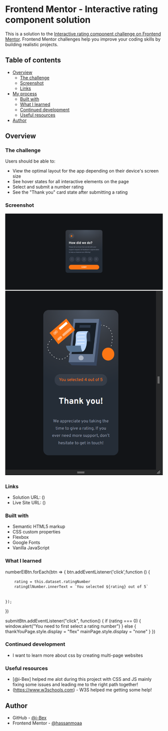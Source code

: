 # Frontend Mentor - Interactive rating component solution

This is a solution to the [Interactive rating component challenge on Frontend Mentor](https://www.frontendmentor.io/challenges/interactive-rating-component-koxpeBUmI). Frontend Mentor challenges help you improve your coding skills by building realistic projects. 

## Table of contents

- [Overview](#overview)
  - [The challenge](#the-challenge)
  - [Screenshot](#screenshot)
  - [Links](#links)
- [My process](#my-process)
  - [Built with](#built-with)
  - [What I learned](#what-i-learned)
  - [Continued development](#continued-development)
  - [Useful resources](#useful-resources)
- [Author](#author)


## Overview

### The challenge

Users should be able to:

- View the optimal layout for the app depending on their device's screen size
- See hover states for all interactive elements on the page
- Select and submit a number rating
- See the "Thank you" card state after submitting a rating

### Screenshot

![Desktop photo](solution-screens/desktop-main.png)
![Mobile-thankYou state](solution-screens/mobile-thankyou-state.png)

### Links

- Solution URL: ()
- Live Site URL: ()


### Built with

- Semantic HTML5 markup
- CSS custom properties
- Flexbox
- Google Fonts
- Vanilla JavaScript


### What I learned


numberElBtn.forEach(btn => {
    btn.addEventListener('click',function () {

        rating = this.dataset.ratingNumber
        ratingElNumber.innerText = `You selected ${rating} out of 5`


    });
})

submitBtn.addEventListener("click", function() {
    if (rating === 0) {
        window.alert("You need to first select a rating number")
    } else {
        thankYouPage.style.display = "flex"
        mainPage.style.display = "none"
    }
})

### Continued development

- I want to learn more about css by creating multi-page websites

### Useful resources
- [@i-Bex] helped me alot during this project with CSS and JS mainly fixing some issues and leading me to the right path together!
- (https://www.w3schools.com) - W3S helped me getting some help!


## Author
- GitHub -  [@i-Bex](https://github.com/i-Bex)
- Frontend Mentor - [@hassanmoaa](https://www.frontendmentor.io/profile/hassanmoaa)
